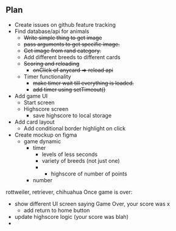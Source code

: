 ## Plan 
* Create issues on github feature tracking 
* Find database/api for animals
  * ~~Write simple thing to get image~~
  * ~~pass arguments to get specific image.~~
  * ~~Get image from rand category.~~
  * Add different breeds to different cards
  * ~~Scoring and reloading~~
    * ~~onClick of anycard => reload api~~
  * Timer functionality 
    * ~~make timer wait till everything is loaded.~~
    * ~~add timer using setTimeout()~~
* Add game UI
  * Start screen
  * Highscore screen
    * save highscore to local storage 
* Add card layout
  * Add conditional border highlight on click
* Create mockup on figma
  * game dynamic    
    * timer
      * levels of less seconds 
      * variety of breeds (not just one)
      * * highscore of number of points
    * number



rottweiler, retriever, chihuahua
Once game is over: 
* show different UI screen saying Game Over, your score was x
  * add return to home button
* update highscore logic (your score was blah)
* 